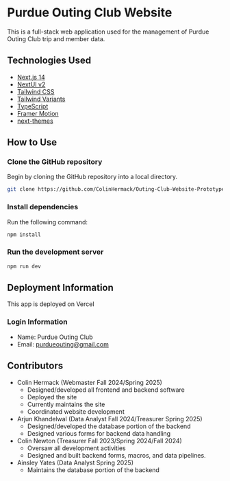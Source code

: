 # Purdue Outing Club Website

This is a full-stack web application used for the management of Purdue Outing Club trip and member data.

## Technologies Used

- [Next.js 14](https://nextjs.org/docs/getting-started)
- [NextUI v2](https://nextui.org/)
- [Tailwind CSS](https://tailwindcss.com/)
- [Tailwind Variants](https://tailwind-variants.org)
- [TypeScript](https://www.typescriptlang.org/)
- [Framer Motion](https://www.framer.com/motion/)
- [next-themes](https://github.com/pacocoursey/next-themes)

## How to Use

### Clone the GitHub repository

Begin by cloning the GitHub repository into a local directory.

```bash
git clone https://github.com/ColinHermack/Outing-Club-Website-Prototype
```

### Install dependencies

Run the following command:

```bash
npm install
```

### Run the development server

```bash
npm run dev
```

## Deployment Information
This app is deployed on Vercel

### Login Information
- Name: Purdue Outing Club
- Email: purdueouting@gmail.com

## Contributors

* Colin Hermack (Webmaster Fall 2024/Spring 2025)
    * Designed/developed all frontend and backend software
    * Deployed the site
    * Currently maintains the site
    * Coordinated website development
* Arjun Khandelwal (Data Analyst Fall 2024/Treasurer Spring 2025)
    * Designed/developed the database portion of the backend
    * Designed various forms for backend data handling
* Colin Newton (Treasurer Fall 2023/Spring 2024/Fall 2024)
    * Oversaw all development activities
    * Designed and built backend forms, macros, and data pipelines.
* Ainsley Yates (Data Analyst Spring 2025)
    * Maintains the database portion of the backend
